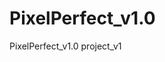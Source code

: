 # PixelPerfect_v1.0
PixelPerfect_v1.0 project_v1  
 
<!-- TO DO LIST: 
x page scroll animation
x circles into proper places
x carousel - Twitter section
-->
